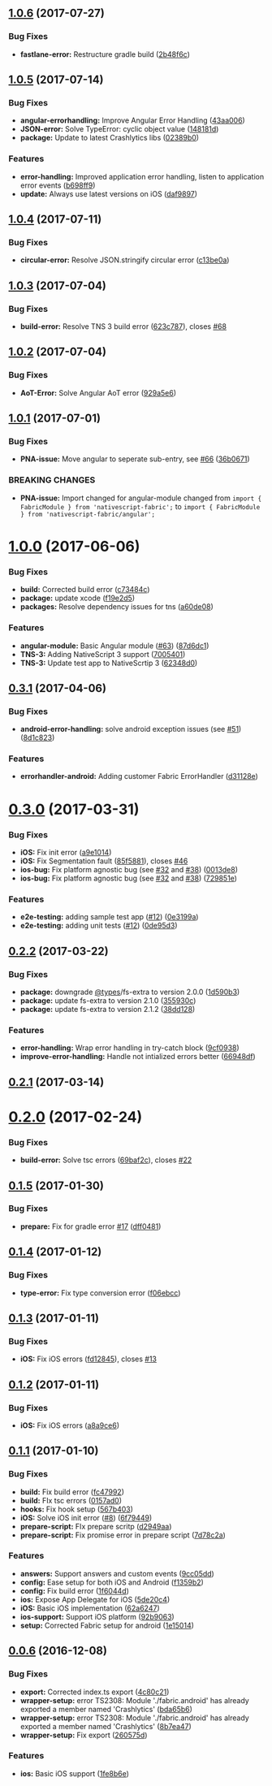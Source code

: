 <a name="1.0.6"></a>
## [1.0.6](https://github.com/hypery2k/nativescript-fabric/compare/v1.0.5...v1.0.6) (2017-07-27)


### Bug Fixes

* **fastlane-error:** Restructure gradle build ([2b48f6c](https://github.com/hypery2k/nativescript-fabric/commit/2b48f6c))



<a name="1.0.5"></a>
## [1.0.5](https://github.com/hypery2k/nativescript-fabric/compare/v1.0.4...v1.0.5) (2017-07-14)


### Bug Fixes

* **angular-errorhandling:** Improve Angular Error Handling ([43aa006](https://github.com/hypery2k/nativescript-fabric/commit/43aa006))
* **JSON-error:** Solve TypeError: cyclic object value ([148181d](https://github.com/hypery2k/nativescript-fabric/commit/148181d))
* **package:** Update to latest Crashlytics libs ([02389b0](https://github.com/hypery2k/nativescript-fabric/commit/02389b0))


### Features

* **error-handling:** Improved application error handling, listen to application error events ([b698ff9](https://github.com/hypery2k/nativescript-fabric/commit/b698ff9))
* **update:** Always use latest versions on iOS ([daf9897](https://github.com/hypery2k/nativescript-fabric/commit/daf9897))



<a name="1.0.4"></a>
## [1.0.4](https://github.com/hypery2k/nativescript-fabric/compare/v1.0.3...v1.0.4) (2017-07-11)


### Bug Fixes

* **circular-error:** Resolve JSON.stringify circular error ([c13be0a](https://github.com/hypery2k/nativescript-fabric/commit/c13be0a))



<a name="1.0.3"></a>
## [1.0.3](https://github.com/hypery2k/nativescript-fabric/compare/v1.0.2...v1.0.3) (2017-07-04)


### Bug Fixes

* **build-error:** Resolve TNS 3 build error ([623c787](https://github.com/hypery2k/nativescript-fabric/commit/623c787)), closes [#68](https://github.com/hypery2k/nativescript-fabric/issues/68)



<a name="1.0.2"></a>
## [1.0.2](https://github.com/hypery2k/nativescript-fabric/compare/v1.0.1...v1.0.2) (2017-07-04)


### Bug Fixes

* **AoT-Error:** Solve Angular AoT error ([929a5e6](https://github.com/hypery2k/nativescript-fabric/commit/929a5e6))



<a name="1.0.1"></a>
## [1.0.1](https://github.com/hypery2k/nativescript-fabric/compare/v1.0.0...v1.0.1) (2017-07-01)


### Bug Fixes

* **PNA-issue:** Move angular to seperate sub-entry, see [#66](https://github.com/hypery2k/nativescript-fabric/issues/66) ([36b0671](https://github.com/hypery2k/nativescript-fabric/commit/36b0671))


### BREAKING CHANGES

* **PNA-issue:** Import changed for angular-module changed from `import { FabricModule } from 'nativescript-fabric';` to `import { FabricModule } from 'nativescript-fabric/angular';`



<a name="1.0.0"></a>
# [1.0.0](https://github.com/hypery2k/nativescript-fabric/compare/v0.3.1...v1.0.0) (2017-06-06)


### Bug Fixes

* **build:** Corrected build error ([c73484c](https://github.com/hypery2k/nativescript-fabric/commit/c73484c))
* **package:** update xcode ([f19e2d5](https://github.com/hypery2k/nativescript-fabric/commit/f19e2d5))
* **packages:** Resolve dependency issues for tns ([a60de08](https://github.com/hypery2k/nativescript-fabric/commit/a60de08))


### Features

* **angular-module:** Basic Angular module ([#63](https://github.com/hypery2k/nativescript-fabric/issues/63)) ([87d6dc1](https://github.com/hypery2k/nativescript-fabric/commit/87d6dc1))
* **TNS-3:** Adding NativeScript 3 support ([7005401](https://github.com/hypery2k/nativescript-fabric/commit/7005401))
* **TNS-3:** Update test app to NativeScrtip 3 ([62348d0](https://github.com/hypery2k/nativescript-fabric/commit/62348d0))



<a name="0.3.1"></a>
## [0.3.1](https://github.com/hypery2k/nativescript-fabric/compare/v0.3.0...v0.3.1) (2017-04-06)


### Bug Fixes

* **android-error-handling:** solve android exception issues (see [#51](https://github.com/hypery2k/nativescript-fabric/issues/51)) ([8d1c823](https://github.com/hypery2k/nativescript-fabric/commit/8d1c823))


### Features

* **errorhandler-android:** Adding customer Fabric ErrorHandler ([d31128e](https://github.com/hypery2k/nativescript-fabric/commit/d31128e))



<a name="0.3.0"></a>
# [0.3.0](https://github.com/hypery2k/nativescript-fabric/compare/v0.2.2...v0.3.0) (2017-03-31)


### Bug Fixes

* **iOS:** Fix init error ([a9e1014](https://github.com/hypery2k/nativescript-fabric/commit/a9e1014))
* **iOS:** Fix Segmentation fault ([85f5881](https://github.com/hypery2k/nativescript-fabric/commit/85f5881)), closes [#46](https://github.com/hypery2k/nativescript-fabric/issues/46)
* **ios-bug:** Fix platform agnostic bug (see [#32](https://github.com/hypery2k/nativescript-fabric/issues/32) and [#38](https://github.com/hypery2k/nativescript-fabric/issues/38)) ([0013de8](https://github.com/hypery2k/nativescript-fabric/commit/0013de8))
* **ios-bug:** Fix platform agnostic bug (see [#32](https://github.com/hypery2k/nativescript-fabric/issues/32) and [#38](https://github.com/hypery2k/nativescript-fabric/issues/38)) ([729851e](https://github.com/hypery2k/nativescript-fabric/commit/729851e))


### Features

* **e2e-testing:** adding sample test app ([#12](https://github.com/hypery2k/nativescript-fabric/issues/12)) ([0e3199a](https://github.com/hypery2k/nativescript-fabric/commit/0e3199a))
* **e2e-testing:** adding unit tests ([#12](https://github.com/hypery2k/nativescript-fabric/issues/12)) ([0de95d3](https://github.com/hypery2k/nativescript-fabric/commit/0de95d3))



<a name="0.2.2"></a>
## [0.2.2](https://github.com/hypery2k/nativescript-fabric/compare/v0.2.1...v0.2.2) (2017-03-22)


### Bug Fixes

* **package:** downgrade [@types](https://github.com/types)/fs-extra to version 2.0.0 ([1d590b3](https://github.com/hypery2k/nativescript-fabric/commit/1d590b3))
* **package:** update fs-extra to version 2.1.0 ([355930c](https://github.com/hypery2k/nativescript-fabric/commit/355930c))
* **package:** update fs-extra to version 2.1.2 ([38dd128](https://github.com/hypery2k/nativescript-fabric/commit/38dd128))


### Features

* **error-handling:** Wrap error handling in try-catch block ([9cf0938](https://github.com/hypery2k/nativescript-fabric/commit/9cf0938))
* **improve-error-handling:** Handle not intialized errors better ([66948df](https://github.com/hypery2k/nativescript-fabric/commit/66948df))



<a name="0.2.1"></a>
## [0.2.1](https://github.com/hypery2k/nativescript-fabric/compare/v0.2.0...v0.2.1) (2017-03-14)



<a name="0.2.0"></a>
# [0.2.0](https://github.com/hypery2k/nativescript-fabric/compare/v0.1.5...v0.2.0) (2017-02-24)


### Bug Fixes

* **build-error:** Solve tsc errors ([69baf2c](https://github.com/hypery2k/nativescript-fabric/commit/69baf2c)), closes [#22](https://github.com/hypery2k/nativescript-fabric/issues/22)



<a name="0.1.5"></a>
## [0.1.5](https://github.com/hypery2k/nativescript-fabric/compare/v0.1.4...v0.1.5) (2017-01-30)


### Bug Fixes

* **prepare:** Fix for gradle error [#17](https://github.com/hypery2k/nativescript-fabric/issues/17) ([dff0481](https://github.com/hypery2k/nativescript-fabric/commit/dff0481))



<a name="0.1.4"></a>
## [0.1.4](https://github.com/hypery2k/nativescript-fabric/compare/v0.1.3...v0.1.4) (2017-01-12)


### Bug Fixes

* **type-error:** Fix type conversion error ([f06ebcc](https://github.com/hypery2k/nativescript-fabric/commit/f06ebcc))



<a name="0.1.3"></a>
## [0.1.3](https://github.com/hypery2k/nativescript-fabric/compare/v0.1.2...v0.1.3) (2017-01-11)


### Bug Fixes

* **iOS:** Fix iOS errors ([fd12845](https://github.com/hypery2k/nativescript-fabric/commit/fd12845)), closes [#13](https://github.com/hypery2k/nativescript-fabric/issues/13)



<a name="0.1.2"></a>
## [0.1.2](https://github.com/hypery2k/nativescript-fabric/compare/v0.1.1...v0.1.2) (2017-01-11)


### Bug Fixes

* **iOS:** Fix iOS errors ([a8a9ce6](https://github.com/hypery2k/nativescript-fabric/commit/a8a9ce6))



<a name="0.1.1"></a>
## [0.1.1](https://github.com/hypery2k/nativescript-fabric/compare/v0.0.6...v0.1.1) (2017-01-10)


### Bug Fixes

* **build:** Fix build error ([fc47992](https://github.com/hypery2k/nativescript-fabric/commit/fc47992))
* **build:** FIx tsc errors ([0157ad0](https://github.com/hypery2k/nativescript-fabric/commit/0157ad0))
* **hooks:** Fix hook setup ([567b403](https://github.com/hypery2k/nativescript-fabric/commit/567b403))
* **iOS:** Solve iOS init error ([#8](https://github.com/hypery2k/nativescript-fabric/issues/8)) ([6f79449](https://github.com/hypery2k/nativescript-fabric/commit/6f79449))
* **prepare-script:** FIx prepare scritp ([d2949aa](https://github.com/hypery2k/nativescript-fabric/commit/d2949aa))
* **prepare-script:** Fix promise error in prepare script ([7d78c2a](https://github.com/hypery2k/nativescript-fabric/commit/7d78c2a))


### Features

* **answers:** Support answers and custom events ([9cc05dd](https://github.com/hypery2k/nativescript-fabric/commit/9cc05dd))
* **config:** Ease setup for both iOS and Android ([f1359b2](https://github.com/hypery2k/nativescript-fabric/commit/f1359b2))
* **config:** Fix build error ([1f6044d](https://github.com/hypery2k/nativescript-fabric/commit/1f6044d))
* **ios:** Expose App Delegate for iOS ([5de20c4](https://github.com/hypery2k/nativescript-fabric/commit/5de20c4))
* **iOS:** Basic iOS implementation ([62a6247](https://github.com/hypery2k/nativescript-fabric/commit/62a6247))
* **ios-support:** Support iOS platform ([92b9063](https://github.com/hypery2k/nativescript-fabric/commit/92b9063))
* **setup:** Corrected Fabric setup for android ([1e15014](https://github.com/hypery2k/nativescript-fabric/commit/1e15014))



<a name="0.0.6"></a>
## [0.0.6](https://github.com/hypery2k/nativescript-fabric/compare/1fe8b6e...v0.0.6) (2016-12-08)


### Bug Fixes

* **export:** Corrected index.ts export ([4c80c21](https://github.com/hypery2k/nativescript-fabric/commit/4c80c21))
* **wrapper-setup:** error TS2308: Module './fabric.android' has already exported a member named 'Crashlytics' ([bda65b6](https://github.com/hypery2k/nativescript-fabric/commit/bda65b6))
* **wrapper-setup:** error TS2308: Module './fabric.android' has already exported a member named 'Crashlytics' ([8b7ea47](https://github.com/hypery2k/nativescript-fabric/commit/8b7ea47))
* **wrapper-setup:** Fix export ([260575d](https://github.com/hypery2k/nativescript-fabric/commit/260575d))


### Features

* **ios:** Basic iOS support ([1fe8b6e](https://github.com/hypery2k/nativescript-fabric/commit/1fe8b6e))



